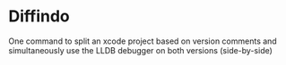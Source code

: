 # Diffindo
One command to split an xcode project based on version comments and simultaneously use the LLDB debugger on both versions (side-by-side)
